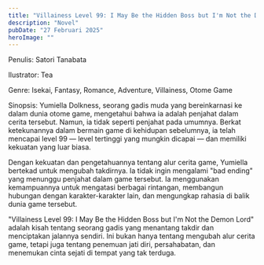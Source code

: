 ```yaml
---
title: "Villainess Level 99: I May Be the Hidden Boss but I'm Not the Demon Lord Bahasa Indonesia"
description: "Novel"
pubDate: "27 Februari 2025"
heroImage: ""
---
```


Penulis: Satori Tanabata

Ilustrator: Tea

Genre: Isekai, Fantasy, Romance, Adventure,  Villainess,  Otome Game

Sinopsis:  Yumiella Dolkness,  seorang  gadis  muda  yang  bereinkarnasi  ke  dalam  dunia  otome  game,  mengetahui  bahwa  ia  adalah  penjahat  dalam  cerita  tersebut.  Namun,  ia  tidak  seperti  penjahat  pada  umumnya.  Berkat  ketekunannya  dalam  bermain  game  di  kehidupan  sebelumnya,  ia  telah  mencapai  level  99  —  level  tertinggi  yang  mungkin  dicapai  —  dan  memiliki  kekuatan  yang  luar  biasa.

Dengan  kekuatan  dan  pengetahuannya  tentang  alur  cerita  game,  Yumiella  bertekad  untuk  mengubah  takdirnya.  Ia  tidak  ingin  mengalami  "bad  ending"  yang  menunggu  penjahat  dalam  game  tersebut.  Ia  menggunakan  kemampuannya  untuk  mengatasi  berbagai  rintangan,  membangun  hubungan  dengan  karakter-karakter  lain,  dan  mengungkap  rahasia  di  balik  dunia  game  tersebut.

"Villainess  Level  99:  I  May  Be  the  Hidden  Boss  but  I'm  Not  the  Demon  Lord"  adalah  kisah  tentang  seorang  gadis  yang  menantang  takdir  dan  menciptakan  jalannya  sendiri.  Ini  bukan  hanya  tentang  mengubah  alur  cerita  game,  tetapi  juga  tentang  penemuan  jati  diri,  persahabatan,  dan  menemukan  cinta  sejati  di  tempat  yang  tak  terduga.
